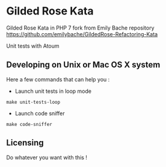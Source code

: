 # Gilded Rose Kata

Gilded Rose Kata in PHP 7 fork from Emily Bache repository https://github.com/emilybache/GildedRose-Refactoring-Kata

Unit tests with Atoum

## Developing on Unix or Mac OS X system

Here a few commands that can help you :

* Launch unit tests in loop mode
```shell
make unit-tests-loop
```

* Launch code sniffer
```
make code-sniffer
```

## Licensing
Do whatever you want with this !
